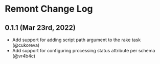 # Remont Change Log

## 0.1.1 (Mar 23rd, 2022)

- Add support for adding script path argument to the rake task (@cukoreva)
- Add support for configuring processing status attribute per schema (@vr4b4c)
